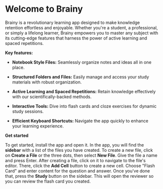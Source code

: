 # Welcome to Brainy

Brainy is a revolutionary learning app designed to make knowledge retention
effortless and enjoyable. Whether you're a student, a professional, or simply
a lifelong learner, Brainy empowers you to master any subject with its
cutting-edge features that harness the power of active learning and spaced
repetitions.

**Key features:**

- **Notebook Style Files:** Seamlessly organize notes and ideas all in one
place.
  
- **Structured Folders and Files:** Easily manage and access your study 
materials with robust organization.
  
- **Active Learning and Spaced Repetitions:** Retain knowledge effectively 
with our scientifically-backed methods.
  
- **Interactive Tools:** Dive into flash cards and cloze exercises for dynamic 
study sessions.

- **Efficient Keyboard Shortcuts:** Navigate the app quickly to enhance your 
learning experience.

**Get started**

To get started, install the app and open it. In the app, you will find the
**sidebar** with a list of the files you have created. To create a new file, 
click on **Create a File** or the three dots, then select **New File**. Give 
the file a name and press Enter. After creating a file, click on it to navigate 
to the file's editor. There, click the **Add Cell** button to create a new cell.
Choose "Flash Card" and enter content for the question and answer. Once you've
done that, press the **Study** button on the sidebar. This will open the reviewer
so you can review the flash card you created.
